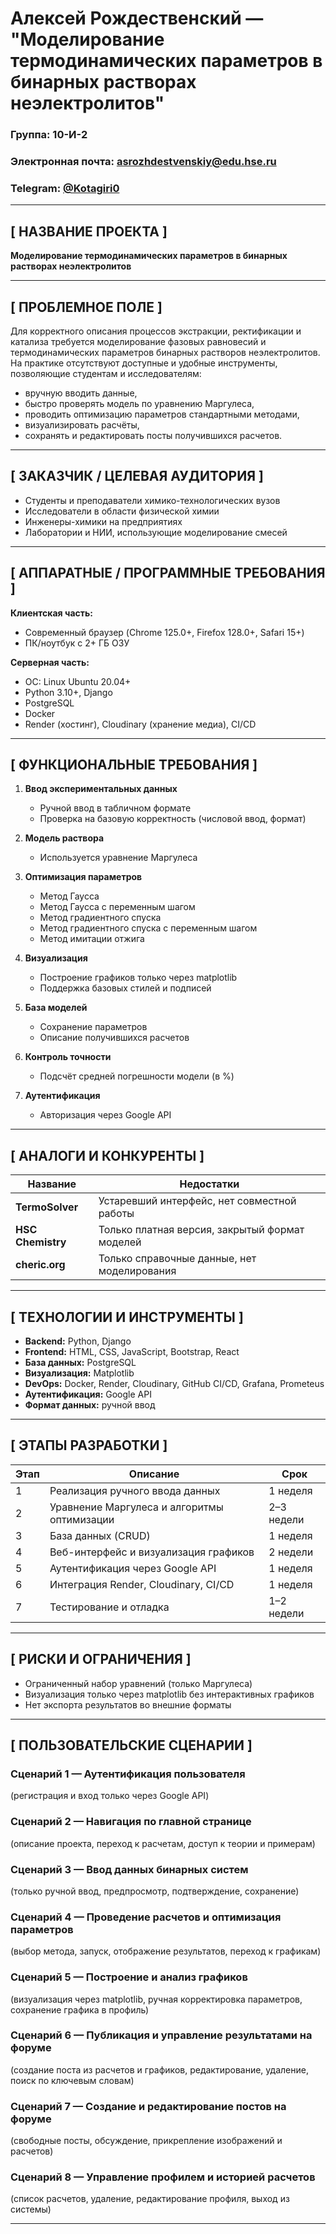# Алексей Рождественский — "Моделирование термодинамических параметров в бинарных растворах неэлектролитов"

### Группа: 10-И-2

### Электронная почта: [asrozhdestvenskiy@edu.hse.ru](mailto:asrozhdestvenskiy@edu.hse.ru)

### Telegram: [@Kotagiri0](https://t.me/Kotagiri0)

---

## \[ НАЗВАНИЕ ПРОЕКТА ]

**Моделирование термодинамических параметров в бинарных растворах неэлектролитов**

---

## \[ ПРОБЛЕМНОЕ ПОЛЕ ]

Для корректного описания процессов экстракции, ректификации и катализа требуется моделирование фазовых равновесий и термодинамических параметров бинарных растворов неэлектролитов. На практике отсутствуют доступные и удобные инструменты, позволяющие студентам и исследователям:

* вручную вводить данные,
* быстро проверять модель по уравнению Маргулеса,
* проводить оптимизацию параметров стандартными методами,
* визуализировать расчёты,
* сохранять и редактировать посты получившихся расчетов.

---

## \[ ЗАКАЗЧИК / ЦЕЛЕВАЯ АУДИТОРИЯ ]

* Студенты и преподаватели химико-технологических вузов
* Исследователи в области физической химии
* Инженеры-химики на предприятиях
* Лаборатории и НИИ, использующие моделирование смесей

---

## \[ АППАРАТНЫЕ / ПРОГРАММНЫЕ ТРЕБОВАНИЯ ]

**Клиентская часть:**

* Современный браузер (Chrome 125.0+, Firefox 128.0+, Safari 15+)
* ПК/ноутбук с 2+ ГБ ОЗУ

**Серверная часть:**

* ОС: Linux Ubuntu 20.04+
* Python 3.10+, Django
* PostgreSQL
* Docker
* Render (хостинг), Cloudinary (хранение медиа), CI/CD

---

## \[ ФУНКЦИОНАЛЬНЫЕ ТРЕБОВАНИЯ ]

1. **Ввод экспериментальных данных**

   * Ручной ввод в табличном формате
   * Проверка на базовую корректность (числовой ввод, формат)

2. **Модель раствора**

   * Используется уравнение Маргулеса

3. **Оптимизация параметров**

   * Метод Гаусса
   * Метод Гаусса с переменным шагом
   * Метод градиентного спуска
   * Метод градиентного спуска с переменным шагом
   * Метод имитации отжига

4. **Визуализация**

   * Построение графиков только через matplotlib
   * Поддержка базовых стилей и подписей

5. **База моделей**

   * Сохранение параметров
   * Описание получившихся расчетов

6. **Контроль точности**

   * Подсчёт средней погрешности модели (в %)

7. **Аутентификация**

   * Авторизация через Google API

---

## \[ АНАЛОГИ И КОНКУРЕНТЫ ]

| Название          | Недостатки                                     |
| ----------------- | ---------------------------------------------- |
| **TermoSolver**   | Устаревший интерфейс, нет совместной работы    |
| **HSC Chemistry** | Только платная версия, закрытый формат моделей |
| **cheric.org**    | Только справочные данные, нет моделирования    |

---

## \[ ТЕХНОЛОГИИ И ИНСТРУМЕНТЫ ]

* **Backend:** Python, Django
* **Frontend:** HTML, CSS, JavaScript, Bootstrap, React
* **База данных:** PostgreSQL
* **Визуализация:** Matplotlib
* **DevOps:** Docker, Render, Cloudinary, GitHub CI/CD, Grafana, Prometeus
* **Аутентификация:** Google API
* **Формат данных:** ручной ввод

---

## \[ ЭТАПЫ РАЗРАБОТКИ ]

| Этап | Описание                                    | Срок       |
| ---- |---------------------------------------------| ---------- |
| 1    | Реализация ручного ввода данных             | 1 неделя   |
| 2    | Уравнение Маргулеса и алгоритмы оптимизации | 2–3 недели |
| 3    | База данных (CRUD)                          | 1 неделя   |
| 4    | Веб-интерфейс и визуализация графиков       | 2 недели   |
| 5    | Аутентификация через Google API             | 1 неделя   |
| 6    | Интеграция Render, Cloudinary, CI/CD        | 1 неделя   |
| 7    | Тестирование и отладка                      | 1–2 недели |

---

## \[ РИСКИ И ОГРАНИЧЕНИЯ ]

* Ограниченный набор уравнений (только Маргулеса)
* Визуализация только через matplotlib без интерактивных графиков
* Нет экспорта результатов во внешние форматы

---

## \[ ПОЛЬЗОВАТЕЛЬСКИЕ СЦЕНАРИИ ]

### Сценарий 1 — Аутентификация пользователя

(регистрация и вход только через Google API)

### Сценарий 2 — Навигация по главной странице

(описание проекта, переход к расчетам, доступ к теории и примерам)

### Сценарий 3 — Ввод данных бинарных систем

(только ручной ввод, предпросмотр, подтверждение, сохранение)

### Сценарий 4 — Проведение расчетов и оптимизация параметров

(выбор метода, запуск, отображение результатов, переход к графикам)

### Сценарий 5 — Построение и анализ графиков

(визуализация через matplotlib, ручная корректировка параметров, сохранение графика в профиль)

### Сценарий 6 — Публикация и управление результатами на форуме

(создание поста из расчетов и графиков, редактирование, удаление, поиск по ключевым словам)

### Сценарий 7 — Создание и редактирование постов на форуме

(свободные посты, обсуждение, прикрепление изображений и расчетов)

### Сценарий 8 — Управление профилем и историей расчетов

(список расчетов, удаление, редактирование профиля, выход из системы)

---
